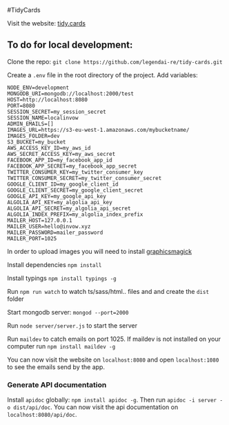 #TidyCards

Visit the website: [tidy.cards](http://www.tidy.cards)

## To do for local development:

Clone the repo: `git clone https://github.com/legendai-re/tidy-cards.git`

Create a `.env` file in the root directory of the project. Add
variables:

```
NODE_ENV=development
MONGODB_URI=mongodb://localhost:2000/test
HOST=http://localhost:8080
PORT=8080
SESSION_SECRET=my_session_secret
SESSION_NAME=localinvow
ADMIN_EMAILS=[]
IMAGES_URL=https://s3-eu-west-1.amazonaws.com/mybucketname/
IMAGES_FOLDER=dev
S3_BUCKET=my_bucket
AWS_ACCESS_KEY_ID=my_aws_id
AWS_SECRET_ACCESS_KEY=my_aws_secret
FACEBOOK_APP_ID=my_facebook_app_id
FACEBOOK_APP_SECRET=my_facebook_app_secret
TWITTER_CONSUMER_KEY=my_twitter_consumer_key
TWITTER_CONSUMER_SECRET=my_twitter_consumer_secret
GOOGLE_CLIENT_ID=my_google_client_id
GOOGLE_CLIENT_SECRET=my_google_client_secret
GOOGLE_API_KEY=my_google_api_key
ALGOLIA_API_KEY=my_algolia_api_key
ALGOLIA_API_SECRET=my_algolia_api_secret
ALGOLIA_INDEX_PREFIX=my_algolia_index_prefix
MAILER_HOST=127.0.0.1
MAILER_USER=hello@invow.xyz
MAILER_PASSWORD=mailer_password
MAILER_PORT=1025
```

In order to upload images you will need to install [graphicsmagick](http://www.graphicsmagick.org/)

Install dependencies `npm install`

Install typings `npm install typings -g`

Run `npm run watch` to watch ts/sass/html.. files and and create the `dist` folder

Start mongodb server: `mongod --port=2000`

Run `node server/server.js` to start the server

Run `maildev` to catch emails on port 1025. If maildev is not installed on your computer run `npm install maildev -g`

You can now visit the website on `localhost:8080` and open `localhost:1080` to see the emails send by the app.

### Generate API documentation

Install `apidoc` globally: `npm install apidoc -g`. Then run `apidoc -i server -o dist/api/doc`. You can now visit the api documentation on `localhost:8080/api/doc`.
